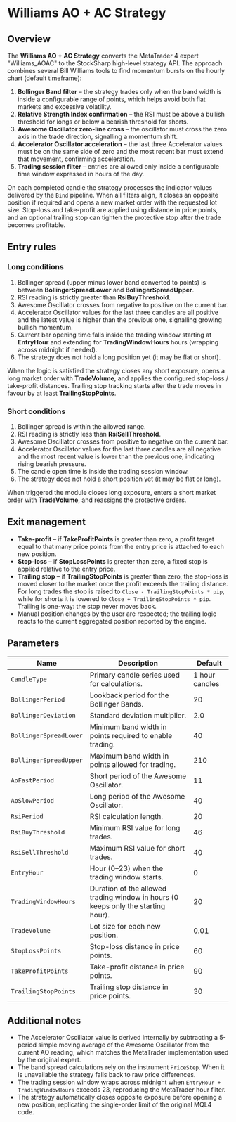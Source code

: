 # Williams AO + AC Strategy

## Overview
The **Williams AO + AC Strategy** converts the MetaTrader 4 expert "Williams_AOAC" to the StockSharp high-level strategy API. The approach combines several Bill Williams tools to find momentum bursts on the hourly chart (default timeframe):

1. **Bollinger Band filter** – the strategy trades only when the band width is inside a configurable range of points, which helps avoid both flat markets and excessive volatility.
2. **Relative Strength Index confirmation** – the RSI must be above a bullish threshold for longs or below a bearish threshold for shorts.
3. **Awesome Oscillator zero-line cross** – the oscillator must cross the zero axis in the trade direction, signalling a momentum shift.
4. **Accelerator Oscillator acceleration** – the last three Accelerator values must be on the same side of zero and the most recent bar must extend that movement, confirming acceleration.
5. **Trading session filter** – entries are allowed only inside a configurable time window expressed in hours of the day.

On each completed candle the strategy processes the indicator values delivered by the `Bind` pipeline. When all filters align, it closes an opposite position if required and opens a new market order with the requested lot size. Stop-loss and take-profit are applied using distance in price points, and an optional trailing stop can tighten the protective stop after the trade becomes profitable.

## Entry rules
### Long conditions
1. Bollinger spread (upper minus lower band converted to points) is between **BollingerSpreadLower** and **BollingerSpreadUpper**.
2. RSI reading is strictly greater than **RsiBuyThreshold**.
3. Awesome Oscillator crosses from negative to positive on the current bar.
4. Accelerator Oscillator values for the last three candles are all positive and the latest value is higher than the previous one, signalling growing bullish momentum.
5. Current bar opening time falls inside the trading window starting at **EntryHour** and extending for **TradingWindowHours** hours (wrapping across midnight if needed).
6. The strategy does not hold a long position yet (it may be flat or short).

When the logic is satisfied the strategy closes any short exposure, opens a long market order with **TradeVolume**, and applies the configured stop-loss / take-profit distances. Trailing stop tracking starts after the trade moves in favour by at least **TrailingStopPoints**.

### Short conditions
1. Bollinger spread is within the allowed range.
2. RSI reading is strictly less than **RsiSellThreshold**.
3. Awesome Oscillator crosses from positive to negative on the current bar.
4. Accelerator Oscillator values for the last three candles are all negative and the most recent value is lower than the previous one, indicating rising bearish pressure.
5. The candle open time is inside the trading session window.
6. The strategy does not hold a short position yet (it may be flat or long).

When triggered the module closes long exposure, enters a short market order with **TradeVolume**, and reassigns the protective orders.

## Exit management
* **Take-profit** – if **TakeProfitPoints** is greater than zero, a profit target equal to that many price points from the entry price is attached to each new position.
* **Stop-loss** – if **StopLossPoints** is greater than zero, a fixed stop is applied relative to the entry price.
* **Trailing stop** – if **TrailingStopPoints** is greater than zero, the stop-loss is moved closer to the market once the profit exceeds the trailing distance. For long trades the stop is raised to `Close - TrailingStopPoints * pip`, while for shorts it is lowered to `Close + TrailingStopPoints * pip`. Trailing is one-way: the stop never moves back.
* Manual position changes by the user are respected; the trailing logic reacts to the current aggregated position reported by the engine.

## Parameters
| Name | Description | Default |
|------|-------------|---------|
| `CandleType` | Primary candle series used for calculations. | 1 hour candles |
| `BollingerPeriod` | Lookback period for the Bollinger Bands. | 20 |
| `BollingerDeviation` | Standard deviation multiplier. | 2.0 |
| `BollingerSpreadLower` | Minimum band width in points required to enable trading. | 40 |
| `BollingerSpreadUpper` | Maximum band width in points allowed for trading. | 210 |
| `AoFastPeriod` | Short period of the Awesome Oscillator. | 11 |
| `AoSlowPeriod` | Long period of the Awesome Oscillator. | 40 |
| `RsiPeriod` | RSI calculation length. | 20 |
| `RsiBuyThreshold` | Minimum RSI value for long trades. | 46 |
| `RsiSellThreshold` | Maximum RSI value for short trades. | 40 |
| `EntryHour` | Hour (0–23) when the trading window starts. | 0 |
| `TradingWindowHours` | Duration of the allowed trading window in hours (0 keeps only the starting hour). | 20 |
| `TradeVolume` | Lot size for each new position. | 0.01 |
| `StopLossPoints` | Stop-loss distance in price points. | 60 |
| `TakeProfitPoints` | Take-profit distance in price points. | 90 |
| `TrailingStopPoints` | Trailing stop distance in price points. | 30 |

## Additional notes
* The Accelerator Oscillator value is derived internally by subtracting a 5-period simple moving average of the Awesome Oscillator from the current AO reading, which matches the MetaTrader implementation used by the original expert.
* The band spread calculations rely on the instrument `PriceStep`. When it is unavailable the strategy falls back to raw price differences.
* The trading session window wraps across midnight when `EntryHour + TradingWindowHours` exceeds 23, reproducing the MetaTrader hour filter.
* The strategy automatically closes opposite exposure before opening a new position, replicating the single-order limit of the original MQL4 code.
